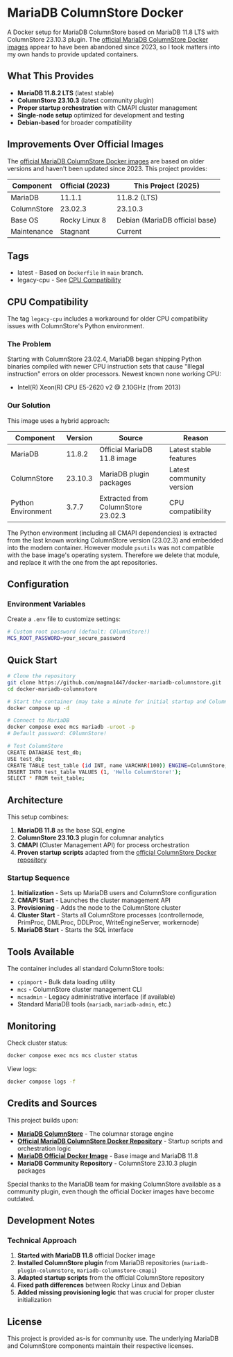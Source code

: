 # MariaDB ColumnStore Docker

A Docker setup for MariaDB ColumnStore based on MariaDB 11.8 LTS with ColumnStore 23.10.3 plugin. The [official MariaDB ColumnStore Docker images](https://hub.docker.com/r/mariadb/columnstore) appear to have been abandoned since 2023, so I took matters into my own hands to provide updated containers.

## What This Provides

- **MariaDB 11.8.2 LTS** (latest stable)
- **ColumnStore 23.10.3** (latest community plugin)
- **Proper startup orchestration** with CMAPI cluster management
- **Single-node setup** optimized for development and testing
- **Debian-based** for broader compatibility

## Improvements Over Official Images

The [official MariaDB ColumnStore Docker images](https://hub.docker.com/r/mariadb/columnstore) are based on older versions and haven't been updated since 2023. This project provides:

| Component | Official (2023) | This Project (2025) |
|-----------|-----------------|---------------------|
| MariaDB | 11.1.1 | 11.8.2 (LTS) |
| ColumnStore | 23.02.3 | 23.10.3 |
| Base OS | Rocky Linux 8 | Debian (MariaDB official base) |
| Maintenance | Stagnant | Current |

## Tags

- latest - Based on `Dockerfile` in `main` branch.
- legacy-cpu - See [CPU Compatibility](#cpu-compatibility)

## CPU Compatibility

The tag `legacy-cpu` includes a workaround for older CPU compatibility issues with ColumnStore's Python environment.

### The Problem

Starting with ColumnStore 23.02.4, MariaDB began shipping Python binaries compiled with newer CPU instruction sets that cause "Illegal instruction" errors on older processors. Newest known none working CPU:

- Intel(R) Xeon(R) CPU E5-2620 v2 @ 2.10GHz (from 2013)

### Our Solution

This image uses a hybrid approach:

| Component | Version | Source | Reason |
|-----------|---------|--------|---------|
| MariaDB | 11.8.2 | Official MariaDB 11.8 image | Latest stable features |
| ColumnStore | 23.10.3 | MariaDB plugin packages | Latest community version |
| Python Environment | 3.7.7 | Extracted from ColumnStore 23.02.3 | CPU compatibility |

The Python environment (including all CMAPI dependencies) is extracted from the last known working ColumnStore version (23.02.3) and embedded into the modern container. However module `psutils` was not compatible with the base image's operating system. Therefore we delete that module, and replace it with the one from the apt repositories.

## Configuration

### Environment Variables

Create a `.env` file to customize settings:

```bash
# Custom root password (default: C0lumnStore!)
MCS_ROOT_PASSWORD=your_secure_password
```

## Quick Start

```bash
# Clone the repository
git clone https://github.com/magma1447/docker-mariadb-columnstore.git
cd docker-mariadb-columnstore

# Start the container (may take a minute for initial startup and ColumnStore initialization)
docker compose up -d

# Connect to MariaDB
docker compose exec mcs mariadb -uroot -p
# Default password: C0lumnStore!

# Test ColumnStore
CREATE DATABASE test_db;
USE test_db;
CREATE TABLE test_table (id INT, name VARCHAR(100)) ENGINE=ColumnStore;
INSERT INTO test_table VALUES (1, 'Hello ColumnStore!');
SELECT * FROM test_table;
```

## Architecture

This setup combines:

1. **MariaDB 11.8** as the base SQL engine
2. **ColumnStore 23.10.3** plugin for columnar analytics
3. **CMAPI** (Cluster Management API) for process orchestration
4. **Proven startup scripts** adapted from the [official ColumnStore Docker repository](https://github.com/mariadb-corporation/mariadb-columnstore-docker)

### Startup Sequence

1. **Initialization** - Sets up MariaDB users and ColumnStore configuration
2. **CMAPI Start** - Launches the cluster management API
3. **Provisioning** - Adds the node to the ColumnStore cluster
4. **Cluster Start** - Starts all ColumnStore processes (controllernode, PrimProc, DMLProc, DDLProc, WriteEngineServer, workernode)
5. **MariaDB Start** - Starts the SQL interface

## Tools Available

The container includes all standard ColumnStore tools:

- `cpimport` - Bulk data loading utility
- `mcs` - ColumnStore cluster management CLI  
- `mcsadmin` - Legacy administrative interface (if available)
- Standard MariaDB tools (`mariadb`, `mariadb-admin`, etc.)

## Monitoring

Check cluster status:
```bash
docker compose exec mcs mcs cluster status
```

View logs:
```bash
docker compose logs -f
```

## Credits and Sources

This project builds upon:

- **[MariaDB ColumnStore](https://mariadb.com/docs/columnstore)** - The columnar storage engine
- **[Official MariaDB ColumnStore Docker Repository](https://github.com/mariadb-corporation/mariadb-columnstore-docker)** - Startup scripts and orchestration logic
- **[MariaDB Official Docker Image](https://hub.docker.com/_/mariadb)** - Base image and MariaDB 11.8
- **MariaDB Community Repository** - ColumnStore 23.10.3 plugin packages

Special thanks to the MariaDB team for making ColumnStore available as a community plugin, even though the official Docker images have become outdated.

## Development Notes

### Technical Approach

1. **Started with MariaDB 11.8** official Docker image
2. **Installed ColumnStore plugin** from MariaDB repositories (`mariadb-plugin-columnstore`, `mariadb-columnstore-cmapi`)
3. **Adapted startup scripts** from the official ColumnStore repository
4. **Fixed path differences** between Rocky Linux and Debian
5. **Added missing provisioning logic** that was crucial for proper cluster initialization

## License

This project is provided as-is for community use. The underlying MariaDB and ColumnStore components maintain their respective licenses.

